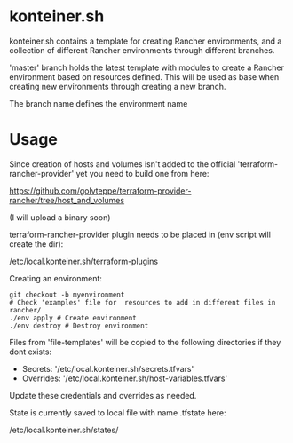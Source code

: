 # konteiner.sh

konteiner.sh contains a template for creating Rancher environments, and a collection of different Rancher environments through different branches.

'master' branch holds the latest template with modules to create a Rancher environment based on resources defined. This will be used as base when creating new environments through creating a new branch.

The branch name defines the environment name

# Usage

Since creation of hosts and volumes isn't added to the official 'terraform-rancher-provider' yet you need to build one from here:

https://github.com/golvteppe/terraform-provider-rancher/tree/host_and_volumes

(I will upload a binary soon)

terraform-rancher-provider plugin needs to be placed in (env script will create the dir):

/etc/local.konteiner.sh/terraform-plugins

Creating an environment:

````
git checkout -b myenvironment
# Check 'examples' file for  resources to add in different files in rancher/
./env apply # Create environment
./env destroy # Destroy environment
````

Files from 'file-templates' will be copied to the following directories if they dont exists:

* Secrets: '/etc/local.konteiner.sh/secrets.tfvars'
* Overrides: '/etc/local.konteiner.sh/host-variables.tfvars'

Update these credentials and overrides as needed.

State is currently saved to local file with name <branch>.tfstate here: 

/etc/local.konteiner.sh/states/

